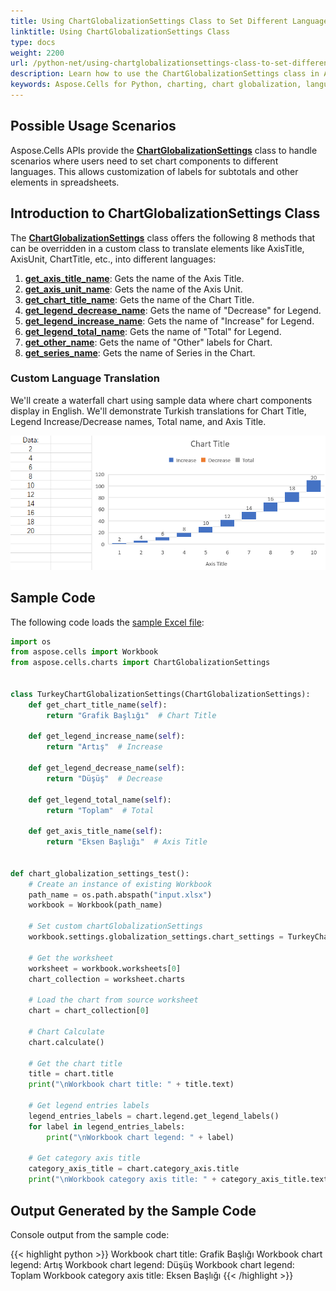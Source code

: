```yaml
---
title: Using ChartGlobalizationSettings Class to Set Different Languages for Chart Components with Python.NET
linktitle: Using ChartGlobalizationSettings Class
type: docs
weight: 2200
url: /python-net/using-chartglobalizationsettings-class-to-set-different-language-for-chart-component/
description: Learn how to use the ChartGlobalizationSettings class in Aspose.Cells for Python via .NET to localize chart elements, labels, and legends to different languages, enabling culturally appropriate data presentation.
keywords: Aspose.Cells for Python, charting, chart globalization, languages, localization, ChartGlobalizationSettings, elements, labels, legends, Python.NET
---
```


## **Possible Usage Scenarios**

Aspose.Cells APIs provide the [**ChartGlobalizationSettings**](https://reference.aspose.com/cells/python-net/aspose.cells.charts/chartglobalizationsettings/) class to handle scenarios where users need to set chart components to different languages. This allows customization of labels for subtotals and other elements in spreadsheets.

## **Introduction to ChartGlobalizationSettings Class**

The [**ChartGlobalizationSettings**](https://reference.aspose.com/cells/python-net/aspose.cells.charts/chartglobalizationsettings/) class offers the following 8 methods that can be overridden in a custom class to translate elements like AxisTitle, AxisUnit, ChartTitle, etc., into different languages:
1. [**get_axis_title_name**](https://reference.aspose.com/cells/python-net/aspose.cells.charts/chartglobalizationsettings/get_axis_title_name/): Gets the name of the Axis Title.
1. [**get_axis_unit_name**](https://reference.aspose.com/cells/python-net/aspose.cells.charts/chartglobalizationsettings/get_axis_unit_name/): Gets the name of the Axis Unit.
1. [**get_chart_title_name**](https://reference.aspose.com/cells/python-net/aspose.cells.charts/chartglobalizationsettings/get_chart_title_name/): Gets the name of the Chart Title.
1. [**get_legend_decrease_name**](https://reference.aspose.com/cells/python-net/aspose.cells.charts/chartglobalizationsettings/get_legend_decrease_name/): Gets the name of "Decrease" for Legend.
1. [**get_legend_increase_name**](https://reference.aspose.com/cells/python-net/aspose.cells.charts/chartglobalizationsettings/get_legend_increase_name/): Gets the name of "Increase" for Legend.
1. [**get_legend_total_name**](https://reference.aspose.com/cells/python-net/aspose.cells.charts/chartglobalizationsettings/get_legend_total_name/): Gets the name of "Total" for Legend.
1. [**get_other_name**](https://reference.aspose.com/cells/python-net/aspose.cells.charts/chartglobalizationsettings/get_other_name/): Gets the name of "Other" labels for Chart.
1. [**get_series_name**](https://reference.aspose.com/cells/python-net/aspose.cells.charts/chartglobalizationsettings/get_series_name/): Gets the name of Series in the Chart.

### **Custom Language Translation**
We'll create a waterfall chart using sample data where chart components display in English. We'll demonstrate Turkish translations for Chart Title, Legend Increase/Decrease names, Total name, and Axis Title.

![todo:image_alt_text](sample.png)

## **Sample Code**
The following code loads the [sample Excel file](waterfall.xlsx):

```python
import os
from aspose.cells import Workbook
from aspose.cells.charts import ChartGlobalizationSettings


class TurkeyChartGlobalizationSettings(ChartGlobalizationSettings):
    def get_chart_title_name(self):
        return "Grafik Başlığı"  # Chart Title
    
    def get_legend_increase_name(self):
        return "Artış"  # Increase
    
    def get_legend_decrease_name(self):
        return "Düşüş"  # Decrease
    
    def get_legend_total_name(self):
        return "Toplam"  # Total
    
    def get_axis_title_name(self):
        return "Eksen Başlığı"  # Axis Title


def chart_globalization_settings_test():
    # Create an instance of existing Workbook
    path_name = os.path.abspath("input.xlsx")
    workbook = Workbook(path_name)
    
    # Set custom chartGlobalizationSettings
    workbook.settings.globalization_settings.chart_settings = TurkeyChartGlobalizationSettings()
    
    # Get the worksheet 
    worksheet = workbook.worksheets[0]
    chart_collection = worksheet.charts
    
    # Load the chart from source worksheet
    chart = chart_collection[0]
    
    # Chart Calculate
    chart.calculate()
    
    # Get the chart title
    title = chart.title
    print("\nWorkbook chart title: " + title.text)
    
    # Get legend entries labels
    legend_entries_labels = chart.legend.get_legend_labels()
    for label in legend_entries_labels:
        print("\nWorkbook chart legend: " + label)
    
    # Get category axis title
    category_axis_title = chart.category_axis.title
    print("\nWorkbook category axis title: " + category_axis_title.text)
```

## **Output Generated by the Sample Code**

Console output from the sample code:

{{< highlight python >}}
Workbook chart title: Grafik Başlığı
Workbook chart legend: Artış
Workbook chart legend: Düşüş
Workbook chart legend: Toplam
Workbook category axis title: Eksen Başlığı
{{< /highlight >}}